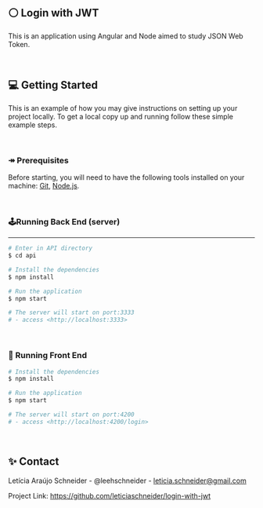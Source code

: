 ## ⚪️ Login with JWT
This is an application using Angular and Node aimed to study JSON Web Token.

&nbsp;

## 💻 Getting Started
This is an example of how you may give instructions on setting up your project locally. To get a local copy up and running follow these simple example steps.

&nbsp;

### ↠ Prerequisites
Before starting, you will need to have the following tools installed on your machine: [Git](https://git-scm.com), [Node.js](https://nodejs.org/en/). 

&nbsp;

### 🕹️Running Back End (server)
--------
```bash
# Enter in API directory
$ cd api

# Install the dependencies
$ npm install

# Run the application
$ npm start

# The server will start on port:3333
# - access <http://localhost:3333>
```

&nbsp;

### 🎲 Running Front End

```bash
# Install the dependencies
$ npm install

# Run the application
$ npm start

# The server will start on port:4200
# - access <http://localhost:4200/login>
```

&nbsp;

## ✨ Contact
Letícia Araújo Schneider - @leehschneider - leticia.schneider@gmail.com

Project Link: https://github.com/leticiaschneider/login-with-jwt
